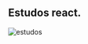 ## Estudos react.
![estudos](https://github.com/Emanuelsyngles/TopDog/assets/122393755/a10c0f1e-fb1d-428c-bd31-9ec6c345ae4b)
